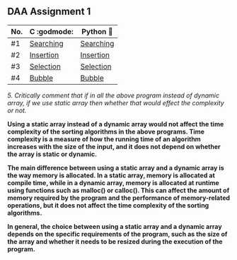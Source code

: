 ## DAA Assignment 1

| No. | C :godmode:                        | Python :snake:                       |
| --- | ---------------------------------- | ------------------------------------ |
| #1  | [Searching](./c_progs/searching.c) | [Searching](./py_progs/searching.py) |
| #2  | [Insertion](./c_progs/insertion.c) | [Insertion](./py_progs/insertion.py) |
| #3  | [Selection](./c_progs/selection.c) | [Selection](./py_progs/selection.py) |
| #4  | [Bubble](./c_progs/bubble.c)       | [Bubble](./py_progs/bubble.py)       |

_5. Critically comment that if in all the above program instead of dynamic array,
if we use static array then whether that would effect the complexity or not._

**Using a static array instead of a dynamic array would not affect the time complexity of the sorting algorithms in the above programs. Time complexity is a measure of how the running time of an algorithm increases with the size of the input, and it does not depend on whether the array is static or dynamic.**

**The main difference between using a static array and a dynamic array is the way memory is allocated. In a static array, memory is allocated at compile time, while in a dynamic array, memory is allocated at runtime using functions such as malloc() or calloc(). This can affect the amount of memory required by the program and the performance of memory-related operations, but it does not affect the time complexity of the sorting algorithms.**

**In general, the choice between using a static array and a dynamic array depends on the specific requirements of the program, such as the size of the array and whether it needs to be resized during the execution of the program.**
